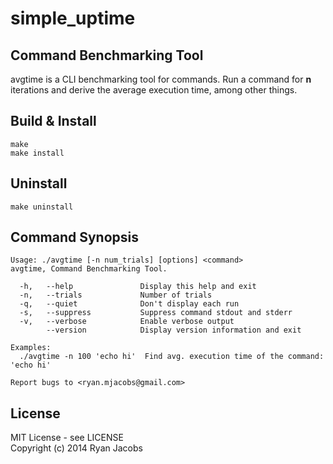 simple_uptime
=============

Command Benchmarking Tool
---
avgtime is a CLI benchmarking tool for commands. Run a command for **n**
iterations and derive the average execution time, among other things.

## Build & Install

```
make
make install
```

## Uninstall

```
make uninstall
```

## Command Synopsis
```
Usage: ./avgtime [-n num_trials] [options] <command>
avgtime, Command Benchmarking Tool.

  -h,   --help               Display this help and exit
  -n,   --trials             Number of trials
  -q,   --quiet              Don't display each run
  -s,   --suppress           Suppress command stdout and stderr
  -v,   --verbose            Enable verbose output
        --version            Display version information and exit

Examples:
  ./avgtime -n 100 'echo hi'  Find avg. execution time of the command: 'echo hi'

Report bugs to <ryan.mjacobs@gmail.com>
```

## License
MIT License - see LICENSE<br>
Copyright (c) 2014 Ryan Jacobs
